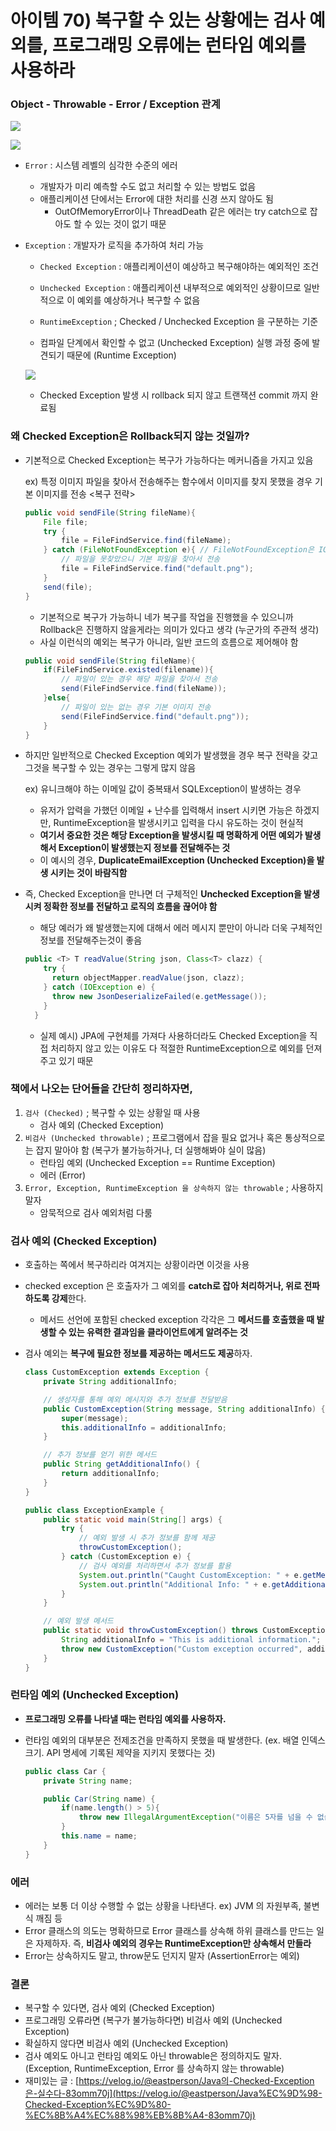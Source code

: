 # 아이템 70) 복구할 수 있는 상황에는 검사 예외를, 프로그래밍 오류에는 런타임 예외를 사용하라

### Object - Throwable - Error / Exception 관계

![](https://www.notion.so/image/https%3A%2F%2Fprod-files-secure.s3.us-west-2.amazonaws.com%2F8c65f92d-6f83-471d-8b8b-2101f652bce7%2Fd7318c18-9414-42b0-b66b-72071d147bba%2FUntitled.png?table=block&id=7565bab0-8f73-4967-9829-814e41fe6953&spaceId=8c65f92d-6f83-471d-8b8b-2101f652bce7&width=2000&userId=edab0db8-cc3f-4181-b4ba-153fc87185e3&cache=v2)

![](https://www.notion.so/image/https%3A%2F%2Fprod-files-secure.s3.us-west-2.amazonaws.com%2F8c65f92d-6f83-471d-8b8b-2101f652bce7%2F8d608310-e4de-45a2-b5af-08a3327cd8ef%2FUntitled.png?table=block&id=12d77e12-0a8b-4b69-8cb6-21a8eb1dad1d&spaceId=8c65f92d-6f83-471d-8b8b-2101f652bce7&width=2000&userId=edab0db8-cc3f-4181-b4ba-153fc87185e3&cache=v2)

- `Error` : 시스템 레벨의 심각한 수준의 에러
    - 개발자가 미리 예측할 수도 없고 처리할 수 있는 방법도 없음
    - 애플리케이션 단에서는 Error에 대한 처리를 신경 쓰지 않아도 됨
        - OutOfMemoryError이나 ThreadDeath 같은 에러는 try catch으로 잡아도 할 수 있는 것이 없기 때문
- `Exception` : 개발자가 로직을 추가하여 처리 가능
    - `Checked Exception` : 애플리케이션이 예상하고 복구해야하는 예외적인 조건
    - `Unchecked Exception` : 애플리케이션 내부적으로 예외적인 상황이므로 일반적으로 이 예외를 예상하거나 복구할 수 없음
    
    - `RuntimeException` ; Checked / Unchecked Exception 을 구분하는 기준
    - 컴파일 단계에서 확인할 수 없고 (Unchecked Exception) 실행 과정 중에 발견되기 때문에 (Runtime Exception)
    
    ![](https://www.notion.so/image/https%3A%2F%2Fprod-files-secure.s3.us-west-2.amazonaws.com%2F8c65f92d-6f83-471d-8b8b-2101f652bce7%2Fc7f4ec26-d17e-4cbb-867f-f82773de42b2%2FUntitled.png?table=block&id=52408b37-2125-4399-9c6e-9cd5b97dfb32&spaceId=8c65f92d-6f83-471d-8b8b-2101f652bce7&width=2000&userId=edab0db8-cc3f-4181-b4ba-153fc87185e3&cache=v2)

    - Checked Exception 발생 시 rollback 되지 않고 트랜잭션 commit 까지 완료됨

### ****왜 Checked Exception은 Rollback되지 않는 것일까?****

- 기본적으로 Checked Exception는 복구가 가능하다는 메커니즘을 가지고 있음
    
    ex) 특정 이미지 파일을 찾아서 전송해주는 함수에서 이미지를 찾지 못했을 경우 기본 이미지를 전송 <복구 전략>
    
    ```java
    public void sendFile(String fileName){
        File file;
        try {
            file = FileFindService.find(fileName);
        } catch (FileNotFoundException e){ // FileNotFoundException은 IOException으로 checked exception
            // 파일을 못찾았으니 기본 파일을 찾아서 전송
            file = FileFindService.find("default.png");
        }
        send(file);
    }
    ```
    
    - 기본적으로 복구가 가능하니 네가 복구를 작업을 진행했을 수 있으니까 Rollback은 진행하지 않을게라는 의미가 있다고 생각 (누군가의 주관적 생각)
    - 사실 이런식의 예외는 복구가 아니라, 일반 코드의 흐름으로 제어해야 함
    
    ```java
    public void sendFile(String fileName){
        if(FileFindService.existed(filename)){
            // 파일이 있는 경우 해당 파일을 찾아서 전송
            send(FileFindService.find(fileName));    
        }else{
            // 파일이 있는 없는 경우 기본 이미지 전송
            send(FileFindService.find("default.png"));    
        }
    }
    ```
    
- 하지만 일반적으로 Checked Exception 예외가 발생했을 경우 복구 전략을 갖고 그것을 복구할 수 있는 경우는 그렇게 많지 않음
    
    ex) 유니크해야 하는 이메일 값이 중복돼서 SQLException이 발생하는 경우 
    
    - 유저가 압력을 가했던 이메일 + 난수를 입력해서 insert 시키면 가능은 하겠지만, RuntimeException을 발생시키고 입력을 다시 유도하는 것이 현실적
    - **여기서 중요한 것은 해당 Exception을 발생시킬 때 명확하게 어떤 예외가 발생해서 Exception이 발생했는지 정보를 전달해주는 것**
    - 이 예시의 경우, **DuplicateEmailException (Unchecked Exception)을 발생 시키는 것이 바람직함**
- 즉, Checked Exception을 만나면 더 구체적인 **Unchecked Exception을 발생시켜 정확한 정보를 전달하고 로직의 흐름을 끊어야 함**
    - 해당 예러가 왜 발생했는지에 대해서 에러 메시지 뿐만이 아니라 더욱 구체적인 정보를 전달해주는것이 좋음
    
    ```java
    public <T> T readValue(String json, Class<T> clazz) {
        try {
          return objectMapper.readValue(json, clazz);
        } catch (IOException e) {
          throw new JsonDeserializeFailed(e.getMessage());
        }
      }
    ```
    
    - 실제 예시) JPA에 구현체를 가져다 사용하더라도 Checked Exception을 직접 처리하지 않고 있는 이유도 다 적절한 RuntimeException으로 예외를 던져주고 있기 때문

### 책에서 나오는 단어들을 간단히 정리하자면,

1. `검사 (Checked)`  ; 복구할 수 있는 상황일 때 사용
    - 검사 예외 (Checked Exception)
2. `비검사 (Unchecked throwable)` ; 프로그램에서 잡을 필요 없거나 혹은 통상적으로는 잡지 말아야 함 (복구가 불가능하거나, 더 실행해봐야 실이 많음)
    - 런타임 예외 (Unchecked Exception == Runtime Exception)
    - 에러 (Error)
3. `Error, Exception, RuntimeException 을 상속하지 않는 throwable` ; 사용하지 말자
    - 암묵적으로 검사 예외처럼 다룸

### **검사 예외 (Checked Exception)**

- 호출하는 쪽에서 복구하리라 여겨지는 상황이라면 이것을 사용
- checked exception 은 호출자가 그 예외를 **catch로 잡아 처리하거나, 위로 전파하도록 강제**한다.
    - 메서드 선언에 포함된 checked exception 각각은 그 **메서드를 호출했을 때 발생할 수 있는 유력한 결과임을 클라이언트에게 알려주는 것**
- 검사 예외는 **복구에 필요한 정보를 제공하는 메서드도 제공**하자.
    
    ```java
    class CustomException extends Exception {
        private String additionalInfo;
    
        // 생성자를 통해 예외 메시지와 추가 정보를 전달받음
        public CustomException(String message, String additionalInfo) {
            super(message);
            this.additionalInfo = additionalInfo;
        }
    
        // 추가 정보를 얻기 위한 메서드
        public String getAdditionalInfo() {
            return additionalInfo;
        }
    }
    
    public class ExceptionExample {
        public static void main(String[] args) {
            try {
                // 예외 발생 시 추가 정보를 함께 제공
                throwCustomException();
            } catch (CustomException e) {
                // 검사 예외를 처리하면서 추가 정보를 활용
                System.out.println("Caught CustomException: " + e.getMessage());
                System.out.println("Additional Info: " + e.getAdditionalInfo());
            }
        }
    
        // 예외 발생 메서드
        public static void throwCustomException() throws CustomException {
            String additionalInfo = "This is additional information.";
            throw new CustomException("Custom exception occurred", additionalInfo);
        }
    }
    ```
    

### **런타임 예외 (Unchecked Exception)**

- **프로그래밍 오류를 나타낼 때는 런타임 예외를 사용하자.**
- 런타임 예외의 대부분은 전제조건을 만족하지 못했을 때 발생한다. 
(ex. 배열 인덱스 크기. API 명세에 기록된 제약을 지키지 못했다는 것)
    
    ```java
    public class Car {
    	private String name;
    
    	public Car(String name) {
    		if(name.length() > 5){
    			throw new IllegalArgumentException("이름은 5자를 넘을 수 없습니다.");
    		}
    		this.name = name;
    	}
    }
    ```
    

### 에러

- 에러는 보통 더 이상 수행할 수 없는 상황을 나타낸다. ex) JVM 의 자원부족, 불변식 깨짐 등
- Error 클래스의 의도는 명확하므로 Error 클래스를 상속해 하위 클래스를 만드는 일은 자제하자.
즉, **비검사 예외의 경우는 RuntimeException만 상속해서 만들라**
- Error는 상속하지도 말고, throw문도 던지지 말자 (AssertionError는 예외)

### 결론

- 복구할 수 있다면, 검사 예외 (Checked Exception)
- 프로그래밍 오류라면 (복구가 불가능하다면) 비검사 예외 (Unchecked Exception)
- 확실하지 않다면 비검사 예외 (Unchecked Exception)
- 검사 예외도 아니고 런타임 예외도 아닌 throwable은 정의하지도 말자. (Exception, RuntimeException, Error 를 상속하지 않는 throwable)
- 재미있는 글 : [https://velog.io/@eastperson/Java의-Checked-Exception은-실수다-83omm70j](https://velog.io/@eastperson/Java%EC%9D%98-Checked-Exception%EC%9D%80-%EC%8B%A4%EC%88%98%EB%8B%A4-83omm70j)